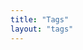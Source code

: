 ```yaml
---
title: "Tags"
layout: "tags"
---
```



<!-- ---
title: Tags
date: 2016-06-25 23:41:32
type: "tags"
comments: false
---
 -->